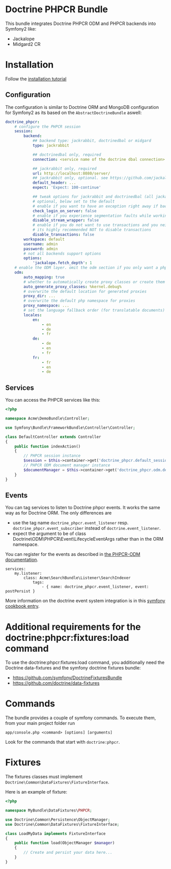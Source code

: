 # Doctrine PHPCR Bundle

This bundle integrates Doctrine PHPCR ODM and PHPCR backends into Symfony2 like:

* Jackalope
* Midgard2 CR

# Installation

Follow the [installation tutorial](https://github.com/symfony-cmf/symfony-cmf-docs/blob/master/tutorials/installing-configuring-doctrine-phpcr-odm.rst)


## Configuration

The configuration is similar to Doctrine ORM and MongoDB configuration for Symfony2 as its based
on the `AbstractDoctrineBundle` aswell:

``` yaml
doctrine_phpcr:
    # configure the PHPCR session
    session:
        backend:
            ## backend type: jackrabbit, doctrinedbal or midgard
            type: jackrabbit

            ## doctrinedbal only, required
            connection: <service name of the doctrine dbal connection>

            ## jackrabbit only, required
            url: http://localhost:8080/server/
            ## jackrabbit only, optional. see https://github.com/jackalope/jackalope/blob/master/src/Jackalope/RepositoryFactoryJackrabbit.php
            default_header: ...
            expect: 'Expect: 100-continue'

            ## tweak options for jackrabbit and doctrinedbal (all jackalope versions)
            # optional, below set to the default
            # enable if you want to have an exception right away if backend login fails
            check_login_on_server: false
            # enable if you experience segmentation faults while working with binary data in documents
            disable_stream_wrapper: false
            # enable if you do not want to use transactions and you neither want the odm to automatically use transactions
            # its highly recommended NOT to disable transactions
            disable_transactions: false
        workspace: default
        username: admin
        password: admin
        # not all backends support options
        options:
            'jackalope.fetch_depth': 1
    # enable the ODM layer. omit the odm section if you only want a phpcr session but no odm
    odm:
        auto_mapping: true
        # whether to automatically create proxy classes or create them manually
        auto_generate_proxy_classes: %kernel.debug%
        # overwrite the default location for generated proxies
        proxy_dir: ...
        # overwrite the default php namespace for proxies
        proxy_namespace: ...
        # set the language fallback order (for translatable documents)
        locales:
            en:
                - en
                - de
                - fr
            de:
                - de
                - en
                - fr
            fr:
                - fr
                - en
                - de
```

## Services

You can access the PHPCR services like this:

``` php
<?php

namespace Acme\DemoBundle\Controller;

use Symfony\Bundle\FrameworkBundle\Controller\Controller;

class DefaultController extends Controller
{
    public function indexAction()
    {
        // PHPCR session instance
        $session = $this->container->get('doctrine_phpcr.default_session');
        // PHPCR ODM document manager instance
        $documentManager = $this->container->get('doctrine_phpcr.odm.default_document_manager');
    }
}
```

## Events

You can tag services to listen to Doctrine phpcr events. It works the same way
as for Doctrine ORM. The only differences are

* use the tag name ``doctrine_phpcr.event_listener`` resp. ``doctrine_phpcr.event_subscriber`` instead of ``doctrine.event_listener``.
* expect the argument to be of class Doctrine\ODM\PHPCR\Event\LifecycleEventArgs rather than in the ORM namespace.

You can register for the events as described in [the PHPCR-ODM documentation](https://github.com/doctrine/phpcr-odm/).

    services:
        my.listener:
            class: Acme\SearchBundle\Listener\SearchIndexer
                tags:
                    - { name: doctrine_phpcr.event_listener, event: postPersist }

More information on the doctrine event system integration is in this [symfony cookbook entry](http://symfony.com/doc/current/cookbook/doctrine/event_listeners_subscribers.html).

# Additional requirements for the doctrine:phpcr:fixtures:load command

To use the doctrine:phpcr:fixtures:load command, you additionally need the Doctrine
data-fixtures and the symfony doctrine fixtures bundle:
- https://github.com/symfony/DoctrineFixturesBundle
- https://github.com/doctrine/data-fixtures


# Commands

The bundle provides a couple of symfony commands. To execute them, from your
main project folder run

    app/console.php <command> [options] [arguments]

Look for the commands that start with `doctrine:phpcr`.


# Fixtures

The fixtures classes must implement `Doctrine\Common\DataFixtures\FixtureInterface`.

Here is an example of fixture:

``` php
<?php

namespace MyBundle\DataFixtures\PHPCR;

use Doctrine\Common\Persistence\ObjectManager;
use Doctrine\Common\DataFixtures\FixtureInterface;

class LoadMyData implements FixtureInterface
{
    public function load(ObjectManager $manager)
    {
        // Create and persist your data here...
    }
}
```
